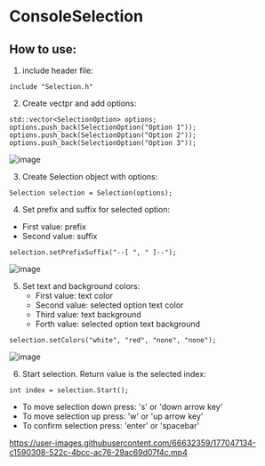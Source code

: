 # ConsoleSelection

## How to use:
1. include header file: 
```
include "Selection.h"
```
2. Create vectpr and add options:
```
std::vector<SelectionOption> options;
options.push_back(SelectionOption("Option 1"));
options.push_back(SelectionOption("Option 2"));
options.push_back(SelectionOption("Option 3"));
```
![image](https://user-images.githubusercontent.com/66632359/177047264-a7379070-5ae2-41b2-a33a-d0519716d18a.png)

3. Create Selection object with options:
```
Selection selection = Selection(options);
```
4. Set prefix and suffix for selected option:
  - First value: prefix
  - Second value: suffix
```
selection.setPrefixSuffix("--[ ", " ]--");
```
![image](https://user-images.githubusercontent.com/66632359/177047293-b31bd806-a9f5-49e6-9b1a-38966531cdf9.png)

5. Set text and background colors:
   - First value: text color
   - Second value: selected option text color
   - Third value: text background
   - Forth value: selected option text background
```
selection.setColors("white", "red", "none", "none");	
```
![image](https://user-images.githubusercontent.com/66632359/177047305-61b9a5b0-e5f1-4bdf-affe-1983f185fbd1.png)

6. Start selection. Return value is the selected index:
```
int index = selection.Start();
```
- To move selection down press: 's' or 'down arrow key'
- To move selection up press: 'w' or 'up arrow key'
- To confirm selection press: 'enter' or 'spacebar'

https://user-images.githubusercontent.com/66632359/177047134-c1590308-522c-4bcc-ac76-29ac69d07f4c.mp4

